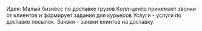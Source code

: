 Идея: Малый бизнесс по доставке грузов
Колл-центр принемает звонки от клиентов и формирует задания для курьеров
Услуги - услуги по доставке посылок.
Заявки - заявки клинтов на доставку.